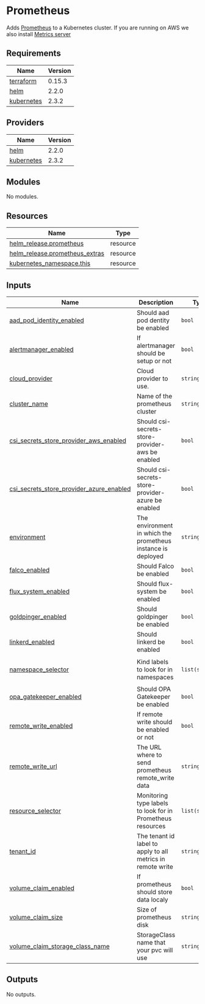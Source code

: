 # Prometheus

Adds [Prometheus](https://github.com/prometheus-community/helm-charts/tree/main/charts/kube-prometheus-stack) to a Kubernetes cluster.
If you are running on AWS we also install [Metrics server](https://aws.amazon.com/premiumsupport/knowledge-center/eks-metrics-server/)

## Requirements

| Name | Version |
|------|---------|
| <a name="requirement_terraform"></a> [terraform](#requirement\_terraform) | 0.15.3 |
| <a name="requirement_helm"></a> [helm](#requirement\_helm) | 2.2.0 |
| <a name="requirement_kubernetes"></a> [kubernetes](#requirement\_kubernetes) | 2.3.2 |

## Providers

| Name | Version |
|------|---------|
| <a name="provider_helm"></a> [helm](#provider\_helm) | 2.2.0 |
| <a name="provider_kubernetes"></a> [kubernetes](#provider\_kubernetes) | 2.3.2 |

## Modules

No modules.

## Resources

| Name | Type |
|------|------|
| [helm_release.prometheus](https://registry.terraform.io/providers/hashicorp/helm/2.2.0/docs/resources/release) | resource |
| [helm_release.prometheus_extras](https://registry.terraform.io/providers/hashicorp/helm/2.2.0/docs/resources/release) | resource |
| [kubernetes_namespace.this](https://registry.terraform.io/providers/hashicorp/kubernetes/2.3.2/docs/resources/namespace) | resource |

## Inputs

| Name | Description | Type | Default | Required |
|------|-------------|------|---------|:--------:|
| <a name="input_aad_pod_identity_enabled"></a> [aad\_pod\_identity\_enabled](#input\_aad\_pod\_identity\_enabled) | Should aad pod dentity be enabled | `bool` | `false` | no |
| <a name="input_alertmanager_enabled"></a> [alertmanager\_enabled](#input\_alertmanager\_enabled) | If alertmanager should be setup or not | `bool` | `false` | no |
| <a name="input_cloud_provider"></a> [cloud\_provider](#input\_cloud\_provider) | Cloud provider to use. | `string` | `"azure"` | no |
| <a name="input_cluster_name"></a> [cluster\_name](#input\_cluster\_name) | Name of the prometheus cluster | `string` | n/a | yes |
| <a name="input_csi_secrets_store_provider_aws_enabled"></a> [csi\_secrets\_store\_provider\_aws\_enabled](#input\_csi\_secrets\_store\_provider\_aws\_enabled) | Should csi-secrets-store-provider-aws be enabled | `bool` | `false` | no |
| <a name="input_csi_secrets_store_provider_azure_enabled"></a> [csi\_secrets\_store\_provider\_azure\_enabled](#input\_csi\_secrets\_store\_provider\_azure\_enabled) | Should csi-secrets-store-provider-azure be enabled | `bool` | `false` | no |
| <a name="input_environment"></a> [environment](#input\_environment) | The environment in which the prometheus instance is deployed | `string` | n/a | yes |
| <a name="input_falco_enabled"></a> [falco\_enabled](#input\_falco\_enabled) | Should Falco be enabled | `bool` | `false` | no |
| <a name="input_flux_system_enabled"></a> [flux\_system\_enabled](#input\_flux\_system\_enabled) | Should flux-system be enabled | `bool` | `false` | no |
| <a name="input_goldpinger_enabled"></a> [goldpinger\_enabled](#input\_goldpinger\_enabled) | Should goldpinger be enabled | `bool` | `false` | no |
| <a name="input_linkerd_enabled"></a> [linkerd\_enabled](#input\_linkerd\_enabled) | Should linkerd be enabled | `bool` | `false` | no |
| <a name="input_namespace_selector"></a> [namespace\_selector](#input\_namespace\_selector) | Kind labels to look for in namespaces | `list(string)` | <pre>[<br>  "platform"<br>]</pre> | no |
| <a name="input_opa_gatekeeper_enabled"></a> [opa\_gatekeeper\_enabled](#input\_opa\_gatekeeper\_enabled) | Should OPA Gatekeeper be enabled | `bool` | `false` | no |
| <a name="input_remote_write_enabled"></a> [remote\_write\_enabled](#input\_remote\_write\_enabled) | If remote write should be enabled or not | `bool` | `true` | no |
| <a name="input_remote_write_url"></a> [remote\_write\_url](#input\_remote\_write\_url) | The URL where to send prometheus remote\_write data | `string` | n/a | yes |
| <a name="input_resource_selector"></a> [resource\_selector](#input\_resource\_selector) | Monitoring type labels to look for in Prometheus resources | `list(string)` | <pre>[<br>  "platform"<br>]</pre> | no |
| <a name="input_tenant_id"></a> [tenant\_id](#input\_tenant\_id) | The tenant id label to apply to all metrics in remote write | `string` | `""` | no |
| <a name="input_volume_claim_enabled"></a> [volume\_claim\_enabled](#input\_volume\_claim\_enabled) | If prometheus should store data localy | `bool` | `true` | no |
| <a name="input_volume_claim_size"></a> [volume\_claim\_size](#input\_volume\_claim\_size) | Size of prometheus disk | `string` | `"5Gi"` | no |
| <a name="input_volume_claim_storage_class_name"></a> [volume\_claim\_storage\_class\_name](#input\_volume\_claim\_storage\_class\_name) | StorageClass name that your pvc will use | `string` | `"default"` | no |

## Outputs

No outputs.

